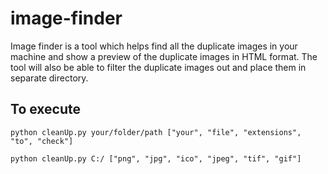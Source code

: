 # image-finder
Image finder is a tool which helps find all the duplicate images in your machine and show a preview of the duplicate images in HTML format. The tool will also be able to filter the duplicate images out and place them in separate directory.

## To execute 
```console
python cleanUp.py your/folder/path ["your", "file", "extensions", "to", "check"]
```

```console
python cleanUp.py C:/ ["png", "jpg", "ico", "jpeg", "tif", "gif"]
```

